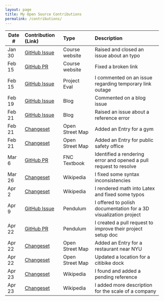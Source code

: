 ```yaml
---
layout: page
title: My Open Source Contributions
permalink: /contributions/
---
```


<!--
Type of the contribution should be "Wikipedia edit", "OpenStreet Map feature", "Documentation", "Course website", "Blog",
"Browser Add-on", etc.

The description should include a brief summary of what you did.

The link should bring us to a public page that shows your contribution.

Replace the first row with your own contribution.

-->

| Date # | Contribution (Link)                                                          | Type            | Description                                                       |
| ------ | :--------------------------------------------------------------------------- | :-------------- | :---------------------------------------------------------------- |
| Jan 30 | [GitHub Issue](https://github.com/joannakl/ossd/issues/34)                   | Course website  | Raised and closed an issue about an typo                          |
| Feb 15 | [GitHub PR](https://github.com/joannakl/ossd/pull/46#issue-1586165097)       | Course website  | Fixed a broken link                                               |
| Feb 15 | [GitHub Issue](https://github.com/ossd-s23/project-evaluation/issues/3)      | Project Eval    | I commented on an issue regarding temporary link outage           |
| Feb 19 | [GitHub Issue](https://edstem.org/us/courses/34501/discussion/2620574)       | Blog            | Commented on a blog issue                                         |
| Feb 21 | [GitHub Issue](https://github.com/ossd-s23/Charlie-XIAO-weekly/issues/2)     | Blog            | Raised an issue about a reference error                           |
| Feb 21 | [Changeset](https://www.openstreetmap.org/changeset/132838938)               | Open Street Map | Added an Entry for a gym                                          |
| Feb 21 | [Changeset](https://www.openstreetmap.org/changeset/132839107)               | Open Street Map | Added an Entry for public safety office                           |
| Mar 6  | [GitHub PR](https://github.com/fncbook/fnc/pull/8)                           | FNC Textbook    | Identified a rendering error and opened a pull request to resolve |
| Mar 26 | [Changeset](https://en.wikipedia.org/w/index.php?diff=prev&oldid=1146812219) | Wikipedia       | I fixed some syntax inconsistencies                               |
| Apr 2  | [Changeset](https://en.wikipedia.org/w/index.php?diff=prev&oldid=1147904295) | Wikipedia       | I rendered math into Latex and fixed some typos                   |
| Apr 9  | [GitHub Issue](https://github.com/YuelongLi/Pendulum-beta/issues/4)          | Pendulum        | I offered to polish documentation for a 3D visualization project  |
| Apr 22 | [GitHub PR](https://github.com/YuelongLi/Pendulum-beta/pull/5)               | Pendulum        | I created a pull request to improve their project setup doc       |
| Apr 22 | [Changeset](https://www.openstreetmap.org/changeset/135242880)               | Open Street Map | Added an Entry for a restaurant near NYU                          |
| Apr 22 | [Changeset](https://www.openstreetmap.org/changeset/135242939)               | Open Street Map | Updated a location for a citibike dock                            |
| Apr 23 | [Changeset](https://en.wikipedia.org/w/index.php?diff=prev&oldid=1151425602) | Wikipedia       | I found and added a pending reference                             |
| Apr 23 | [Changeset](https://en.wikipedia.org/w/index.php?diff=prev&oldid=1151426416) | Wikipedia       | I added more description for the scale of a company               |

